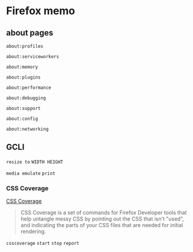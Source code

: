# Firefox memo

## about pages

`about:profiles`

`about:serviceworkers`

`about:memory`

`about:plugins`

`about:performance`

`about:debugging`

`about:support`

`about:config`

`about:networking`

## GCLI

`resize to` `WIDTH HEIGHT`

`media emulate` `print`

### CSS Coverage

[CSS Coverage](https://developer.mozilla.org/en-US/docs/Tools/CSS_Coverage)

> CSS Coverage is a set of commands for Firefox Developer tools that help untangle messy CSS by pointing out the CSS that isn't "used", and indicating the parts of your CSS files that are needed for initial rendering.

`csscoverage` `start` `stop` `report`
